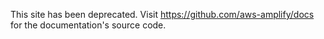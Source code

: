 This site has been deprecated. Visit https://github.com/aws-amplify/docs for the documentation's source code.

